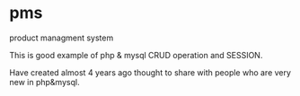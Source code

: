 pms
===

product managment system

This is good example of php & mysql CRUD operation and SESSION.

Have created almost 4 years ago thought to share with people who are very new in php&mysql. 
